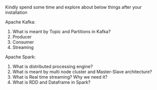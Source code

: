 Kindly spend some time and explore about below things after your installation

Apache Kafka:

1. What is meant by Topic and Partitions in Kafka?
2. Producer
3. Consumer
4. Streaming

Apache Spark:

1. What is distributed processing engine?
2. What is meant by multi node cluster and Master-Slave architecture?
3. What is Real time streaming? Why we need it?
4. What is RDD and Dataframe in Spark?
